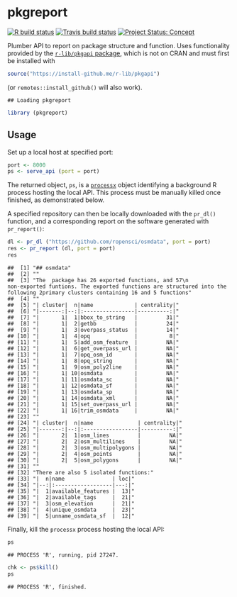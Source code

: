 # pkgreport

<!-- badges: start -->

[![R build
status](https://github.com/mpadge/pkgreport/workflows/R-CMD-check/badge.svg)](https://github.com/mpadge/pkgreport/actions)
[![Travis build
status](https://travis-ci.org/mpadge/pkgreport?branch=master)](https://travis-ci.org/mpadge/pkgreport)
[![Project Status:
Concept](https://www.repostatus.org/badges/latest/concept.svg)](https://www.repostatus.org/#concept)
<!-- badges: end -->

Plumber API to report on package structure and function. Uses
functionality provided by the [`r-lib/pkgapi`
package](https://github.com/r-lib/pkgapi), which is not on CRAN and must
first be installed with

``` r
source("https://install-github.me/r-lib/pkgapi")
```

(or `remotes::install_github()` will also work).

    ## Loading pkgreport

``` r
library (pkgreport)
```

## Usage

Set up a local host at specified port:

``` r
port <- 8000
ps <- serve_api (port = port)
```

The returned object, `ps`, is a
[`processx`](https://github.com/r-lib/processx) object identifying a
background R process hosting the local API. This process must be
manually killed once finished, as demonstrated below.

A specified repository can then be locally downloaded with the `pr_dl()`
function, and a corresponding report on the software generated with
`pr_report()`:

``` r
dl <- pr_dl ("https://github.com/ropensci/osmdata", port = port)
res <- pr_report (dl, port = port)
res
```

    ##  [1] "## osmdata"                                                                                                                                                                                                
    ##  [2] ""                                                                                                                                                                                                          
    ##  [3] "The  package has 26 exported functions, and 57\n                           non-exported funtions. The exported functions are structured into the following 2primary clusters containing 16 and 5 functions"
    ##  [4] ""                                                                                                                                                                                                          
    ##  [5] "| cluster|  n|name             | centrality|"                                                                                                                                                              
    ##  [6] "|-------:|--:|:----------------|----------:|"                                                                                                                                                              
    ##  [7] "|       1|  1|bbox_to_string   |         31|"                                                                                                                                                              
    ##  [8] "|       1|  2|getbb            |         24|"                                                                                                                                                              
    ##  [9] "|       1|  3|overpass_status  |         14|"                                                                                                                                                              
    ## [10] "|       1|  4|opq              |          8|"                                                                                                                                                              
    ## [11] "|       1|  5|add_osm_feature  |         NA|"                                                                                                                                                              
    ## [12] "|       1|  6|get_overpass_url |         NA|"                                                                                                                                                              
    ## [13] "|       1|  7|opq_osm_id       |         NA|"                                                                                                                                                              
    ## [14] "|       1|  8|opq_string       |         NA|"                                                                                                                                                              
    ## [15] "|       1|  9|osm_poly2line    |         NA|"                                                                                                                                                              
    ## [16] "|       1| 10|osmdata          |         NA|"                                                                                                                                                              
    ## [17] "|       1| 11|osmdata_sc       |         NA|"                                                                                                                                                              
    ## [18] "|       1| 12|osmdata_sf       |         NA|"                                                                                                                                                              
    ## [19] "|       1| 13|osmdata_sp       |         NA|"                                                                                                                                                              
    ## [20] "|       1| 14|osmdata_xml      |         NA|"                                                                                                                                                              
    ## [21] "|       1| 15|set_overpass_url |         NA|"                                                                                                                                                              
    ## [22] "|       1| 16|trim_osmdata     |         NA|"                                                                                                                                                              
    ## [23] ""                                                                                                                                                                                                          
    ## [24] "| cluster|  n|name              | centrality|"                                                                                                                                                             
    ## [25] "|-------:|--:|:-----------------|----------:|"                                                                                                                                                             
    ## [26] "|       2|  1|osm_lines         |         NA|"                                                                                                                                                             
    ## [27] "|       2|  2|osm_multilines    |         NA|"                                                                                                                                                             
    ## [28] "|       2|  3|osm_multipolygons |         NA|"                                                                                                                                                             
    ## [29] "|       2|  4|osm_points        |         NA|"                                                                                                                                                             
    ## [30] "|       2|  5|osm_polygons      |         NA|"                                                                                                                                                             
    ## [31] ""                                                                                                                                                                                                          
    ## [32] "There are also 5 isolated functions:"                                                                                                                                                                      
    ## [33] "|  n|name               | loc|"                                                                                                                                                                            
    ## [34] "|--:|:------------------|---:|"                                                                                                                                                                            
    ## [35] "|  1|available_features |  13|"                                                                                                                                                                            
    ## [36] "|  2|available_tags     |  21|"                                                                                                                                                                            
    ## [37] "|  3|osm_elevation      |  21|"                                                                                                                                                                            
    ## [38] "|  4|unique_osmdata     |  23|"                                                                                                                                                                            
    ## [39] "|  5|unname_osmdata_sf  |  12|"

Finally, kill the `processx` process hosting the local API:

``` r
ps
```

    ## PROCESS 'R', running, pid 27247.

``` r
chk <- ps$kill()
ps
```

    ## PROCESS 'R', finished.

